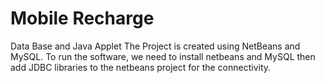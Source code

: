 # Mobile Recharge 
Data Base and Java Applet
The Project is created using NetBeans and MySQL. To run the software, we need to install netbeans and MySQL then add JDBC libraries to the netbeans project for the connectivity.
